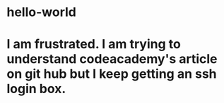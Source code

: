 # hello-world
# I am frustrated. I am trying to understand codeacademy's article on git hub but I keep getting an ssh login box.

